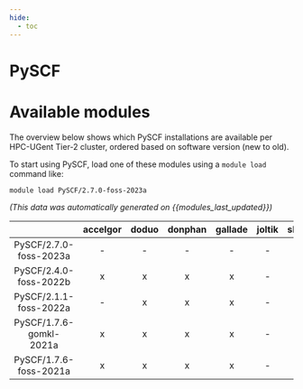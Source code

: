 ```yaml
---
hide:
  - toc
---
```


PySCF
=====

# Available modules


The overview below shows which PySCF installations are available per HPC-UGent Tier-2 cluster, ordered based on software version (new to old).

To start using PySCF, load one of these modules using a `module load` command like:

```shell
module load PySCF/2.7.0-foss-2023a
```

*(This data was automatically generated on {{modules_last_updated}})*  

| |accelgor|doduo|donphan|gallade|joltik|shinx|skitty|
| :---: | :---: | :---: | :---: | :---: | :---: | :---: | :---: |
|PySCF/2.7.0-foss-2023a|-|-|-|-|-|x|x|
|PySCF/2.4.0-foss-2022b|x|x|x|x|-|-|-|
|PySCF/2.1.1-foss-2022a|-|x|x|x|-|-|-|
|PySCF/1.7.6-gomkl-2021a|x|x|x|x|-|-|-|
|PySCF/1.7.6-foss-2021a|x|x|x|x|-|-|-|
